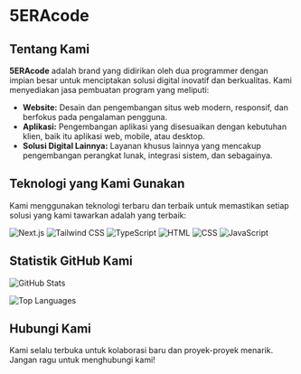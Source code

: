 # 5ERAcode


## Tentang Kami

**5ERAcode** adalah brand yang didirikan oleh dua programmer dengan impian besar untuk menciptakan solusi digital inovatif dan berkualitas. Kami menyediakan jasa pembuatan program yang meliputi:

- **Website:** Desain dan pengembangan situs web modern, responsif, dan berfokus pada pengalaman pengguna.
- **Aplikasi:** Pengembangan aplikasi yang disesuaikan dengan kebutuhan klien, baik itu aplikasi web, mobile, atau desktop.
- **Solusi Digital Lainnya:** Layanan khusus lainnya yang mencakup pengembangan perangkat lunak, integrasi sistem, dan sebagainya.

## Teknologi yang Kami Gunakan

Kami menggunakan teknologi terbaru dan terbaik untuk memastikan setiap solusi yang kami tawarkan adalah yang terbaik:

![Next.js](https://img.shields.io/badge/Next.js-000000?style=for-the-badge&logo=nextdotjs&logoColor=white)
![Tailwind CSS](https://img.shields.io/badge/TailwindCSS-38B2AC?style=for-the-badge&logo=tailwind-css&logoColor=white)
![TypeScript](https://img.shields.io/badge/TypeScript-007ACC?style=for-the-badge&logo=typescript&logoColor=white)
![HTML](https://img.shields.io/badge/HTML5-E34F26?style=for-the-badge&logo=html5&logoColor=white)
![CSS](https://img.shields.io/badge/CSS3-1572B6?style=for-the-badge&logo=css3&logoColor=white)
![JavaScript](https://img.shields.io/badge/JavaScript-F7DF1E?style=for-the-badge&logo=javascript&logoColor=black)

## Statistik GitHub Kami

![GitHub Stats](https://github-readme-stats.vercel.app/api?username=5sera-Code&show_icons=true&theme=radical)

![Top Languages](https://github-readme-stats.vercel.app/api/top-langs/?username=5sera-Code&layout=compact&theme=radical)

## Hubungi Kami

Kami selalu terbuka untuk kolaborasi baru dan proyek-proyek menarik. Jangan ragu untuk menghubungi kami!
